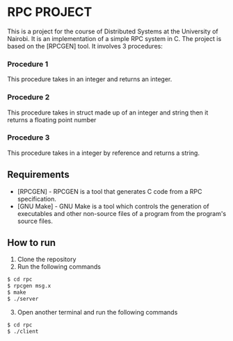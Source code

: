 # RPC PROJECT
This is a project for the course of Distributed Systems at the University of Nairobi. 
It is an implementation of a simple RPC system in C. The project is based on the [RPCGEN] tool.
It involves 3 procedures:
### Procedure 1
This procedure takes in an integer and returns an integer.
### Procedure 2
This procedure takes in struct made up of an integer and string then it returns a floating point number
### Procedure 3
This procedure takes in a integer by reference and returns a string. 

## Requirements
* [RPCGEN] - RPCGEN is a tool that generates C code from a RPC specification.
* [GNU Make] - GNU Make is a tool which controls the generation of executables and other non-source files of a program from the program's source files.

## How to run
1. Clone the repository
2. Run the following commands
```sh
$ cd rpc
$ rpcgen msg.x
$ make
$ ./server
```
3. Open another terminal and run the following commands
```sh
$ cd rpc
$ ./client
```